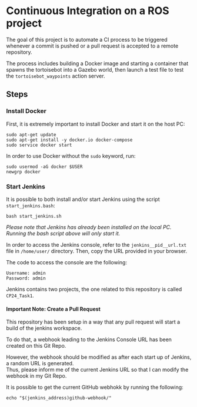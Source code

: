 # Continuous Integration on a ROS project

The goal of this project is to automate a CI process to be triggered whenever a commit is pushed or a pull request is accepted to a remote repository.

The process includes building a Docker image and starting a container that spawns the tortoisebot into a Gazebo world, then launch a test file to test the `tortoisebot_waypoints` action server. 


## Steps 

### Install Docker

First, it is extremely important to install Docker and start it on the host PC: 
```
sudo apt-get update
sudo apt-get install -y docker.io docker-compose
sudo service docker start
```

In order to use Docker without the `sudo` keyword, run: 
```
sudo usermod -aG docker $USER
newgrp docker 
```

### Start Jenkins 

It is possible to both install and/or start Jenkins using the script `start_jenkins.bash`:
```
bash start_jenkins.sh
```  
*Please note that Jenkins has already been installed on the local PC. Running the bash script above will only start it.*


In order to access the Jenkins console, refer to the `jenkins__pid__url.txt` file in `/home/user/` directory. Then, copy the URL provided in your browser.

The code to access the console are the following: 
```  
Username: admin
Password: admin
```  

Jenkins contains two projects, the one related to this repository is called `CP24_Task1`.

#### Important Note: Create a Pull Request

This repository has been setup in a way that any pull request will start a build of the jenkins workspace. 

To do that, a webhook leading to the Jenkins Console URL has been created on this Git Repo.  

However, the webhook should be modified as after each start up of Jenkins, a random URL is generated.  
Thus, please inform me of the current Jenkins URL so that I can modify the webhook in my Git Repo.

It is possible to get the current GitHub webhokk by running the following: 

```
echo "$(jenkins_address)github-webhook/"
```



